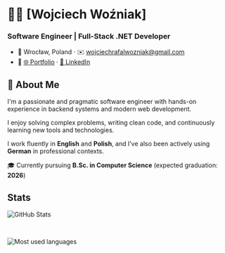 # 👨‍💻 [Wojciech Woźniak]

### Software Engineer | Full-Stack .NET Developer  
- 📍 Wrocław, Poland · ✉️ wojciechrafalwozniak@gmail.com  
- 🔗 [🌐 Portfolio](https://yourportfolio.com) · [💼 LinkedIn](https://linkedin.com/in/yourprofile)

## 🧠 About Me

I'm a passionate and pragmatic software engineer with hands-on experience in backend systems and modern web development. 

I enjoy solving complex problems, writing clean code, and continuously learning new tools and technologies.

I work fluently in **English** and **Polish**, and I’ve also been actively using **German** in professional contexts.

🎓 Currently pursuing **B.Sc. in Computer Science** (expected graduation: **2026**)

## Stats

![GitHub Stats](https://github-readme-stats.vercel.app/api?username=wojwozniak&show_icons=true&rank_icon=github&theme=tokyonight&include_all_commits=true)

<br /> 

![Most used languages](https://github-readme-stats.vercel.app/api/top-langs?username=wojwozniak&theme=tokyonight&hide=jupyter%20notebook,racket,rich%20text%20format&layout=pie&langs_count=10)
